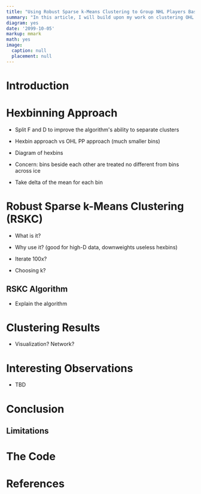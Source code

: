 ```yaml
---
title: "Using Robust Sparse k-Means Clustering to Group NHL Players Based on ES Shot Locations (Not complete)"
summary: "In this article, I will build upon my work on clustering OHL PP shot data with a stronger approach. Using a larger sample size of three season of NHL even strength data, I create a new approach that mitigates the binning issue in the OHL PP clustering article through hexbinning and robust sparse k-means clustering (RSKC)."
diagram: yes
date: '2099-10-05'
markup: mmark
math: yes
image:
  caption: null
  placement: null
---
```





# Introduction

# Hexbinning Approach

- Split F and D to improve the algorithm's ability to separate clusters

- Hexbin approach vs OHL PP approach (much smaller bins)

- Diagram of hexbins

- Concern: bins beside each other are treated no different from bins across ice

- Take delta of the mean for each bin


# Robust Sparse k-Means Clustering (RSKC)

- What is it?

- Why use it? (good for high-D data, downweights useless hexbins)

- Iterate 100x?

- Choosing k?


## RSKC Algorithm

- Explain the algorithm


# Clustering Results

- Visualization? Network?

# Interesting Observations

- TBD

# Conclusion

## Limitations


# The Code

# References





